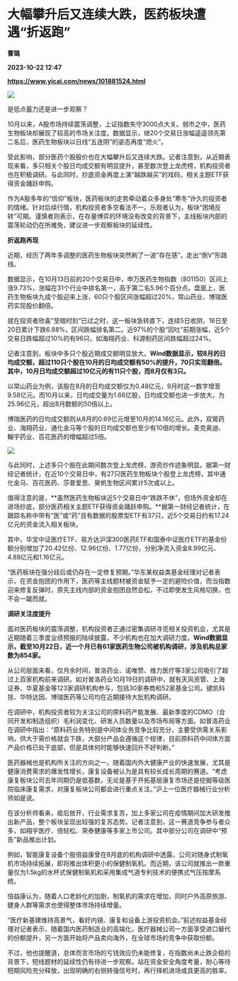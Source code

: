 # 大幅攀升后又连续大跌，医药板块遭遇“折返跑”
**曹璐**

**2023-10-22 12:47**

**https://www.yicai.com/news/101881524.html**

![](https://imgcdn.yicai.com/uppics/slides/2023/10/60853dc2ef410c08173e039b65795ba3.jpg)

是低点蓄力还是进一步观察？

10月以来，A股市场持续震荡调整，上证指数失守3000点大关。弱市之中，医药生物板块却展现了较高的市场关注度。数据显示，继20个交易日涨幅遥遥领先第二名后，医药生物板块以日线“五连阴”的姿态再度“熄火”。

受此影响，部分医药个股股价也在大幅攀升后又连续大跌。记者注意到，从近期表现来看，多只相关个股日均成交额有明显提升，甚至数次登上龙虎榜，机构投资者也在积极调研。与此同时，抄底资金再度上演“越跌越买”的戏码，相关主题ETF获得资金踊跃申购。

作为A股多年的“信仰”板块，医药板块的走势牵动着众多身处“寒冬”许久的投资者的情绪。针对后续行情，机构投资者多空看法不一。乐观者认为，板块“困境反转”可期。谨慎者则表示，在存量博弈的环境没有改变的背景下，主线板块内部的震荡轮动仍在所难免，建议进一步观察板块的延续性。

**折返跑再现**

近期，经历了两年多调整的医药生物板块突然刷了一波“存在感”，走出“倒V”形路线。

数据显示，在10月13日前的20个交易日中，申万医药生物指数（801150）区间上涨9.73%，涨幅在31个行业中排名第一，高于第二名5.96个百分点。盘面上，医药生物板块九成个股迎来上涨，60只个股区间涨幅超过20%，常山药业、博瑞医药实现股价翻倍。

就在投资者欣喜“至暗时刻”已过之时，这一板块急转直下，连续5日收阴，16日至20日累计下跌6.88%，区间跌幅排名第二。近97%的个股“回吐”前期涨幅，近5个交易日跌幅超过10%的有96只。如海翔药业、科源制药区间跌幅超过24%。

记者注意到，板块中多只个股近期成交额明显放大。**Wind数据显示，较8月的日均成交额，超过110只个股在10月的日均成交额有50%的提升，70只实现翻倍。其中，10月日均成交额超过10亿元的有11只个股，而8月仅有3只。**

以常山药业为例，该股在8月的日均成交额仅为0.48亿元，9月时这一数字增至9.58亿元。而10月以来，日均成交量为1.66亿股，日均成交额也进一步放大，为25.96亿元，超出8月数额的50倍以上。

博瑞医药的日均成交额则从8月的0.69亿元增至10月的14.16亿元。此外，双鹭药业、海翔药业、通化金马等个股的日均成交额也至少有10倍的增长。麦克奥迪、翰宇药业、百花医药的增幅超过5倍。

![](https://imgcdn.yicai.com/uppics/images/2023/10/5447c2d6365edd2ccfbe175b44ecec03.jpg)

与此同时，上述多只个股在此期间数次登上龙虎榜，游资炒作迹象明显。据第一财经记者统计，在近10个交易日中，有27只医药生物板块个股登上龙虎榜，其中通化金马、百花医药、莎普爱思、昊帆生物区间累计5次或以上。

值得注意的是，**虽然医药生物板块近5个交易日中“跌跌不休”，但场外资金却在进场抄底，部分医药相关主题ETF获得资金踊跃申购。**据第一财经记者统计，在跟踪名称中带有“医”或“药”且有数据的股票型ETF有37只，近5个交易日约有17.24亿元的资金流入相关板块。

其中，华宝中证医疗ETF、易方达沪深300医药ETF和国泰中证医疗ETF的基金份额分别增加了20.42亿份、12.96亿份、1.77亿份，分别净流入资金8.99亿元、4.88亿元和1.16亿元。

“医药板块在强分歧后或仍存在一定修复预期。”华东某权益类基金经理对记者表示，在资金抱团的作用下，医药等主线题材被资金赋予一定的避险价值，而当指数迎来修复反弹时，原先主线内部的资金抱团自然会松，不过即使发生风格切换，也不会一蹴而就。

**调研关注度提升**

面对医药板块的震荡调整，机构投资者正通过密集调研寻觅相关投资机会，尤其是近期随着三季度业绩预报的陆续披露，不少机构也在加大调研力度。**Wind数据显示，截至10月22日，近一个月已有61家医药生物公司被机构调研，涉及机构总家数为854家。**

从公司层面来看，仅月余时间，普洛药业、诺唯赞、维力医疗等3家公司吸引了超过上百家机构前来调研。如对普洛药业10月19日的调研中，就有天风资管、上海证券、华夏基金等123家调研机构参与，包括30家券商和52家基金公司。键凯科技、华特达因、博瑞医药等公司均在近期接待大批机构调研。

在调研中，机构投资者较为关注公司的原料药产能发展、最新季度的CDMO（合同开发和制造组织）毛利润变化、研发人员数量以及市场布局等方面。如普洛药业在调研中指出：“原料药业务特别是中间体业务竞争比较充分，主要受供需关系影响，供大于需价格就会下跌，大部分产品会遵循这个规律，目前原料药中间体方面产品价格已处于底部，但是具体何时能够快速回升不好判断。”

医药器械也是机构所关注的方向之一。随着国内外大健康产业的快速发展，尤其是健康消费需求的爆发性增长，康复设备被认为是具有较长成长周期的赛道。“考虑康复板块公司去年同期仍是低基数，无论是基于开拓基层康复市场还是挖掘等级医院临床康复需求，对康复板块公司都会进行重点关注。”沪上一位医疗器械行业分析师如是说。

在该分析师看来，疫后放开、行业需求复苏，加上多家公司在疫情期间加大研发推出新产品，整个板块呈现出较强的复苏态势。记者注意到，这一赛道竞争参与者众多，如翔宇医疗、倍轻松、荣泰健康等多家上市公司。其中部分公司在调研中“预告”新品推出计划。

例如，智能康复设备个股倍益康曾在8月底的机构调研中透露，公司对随身式制氧机市场持续拓展，即将推出体积更小的保健制氧机。而近期，该公司就推出一款重量仅为1.5kg的水杯式保健制氧机和采用集成气道专利技术的便携式气压按摩系统。

倍益康认为，随着人口老龄化的加剧，制氧机的需求在增加，同时户外高原旅游、健身人群等需求也使得整体市场持续增量。

“医疗新基建维持高景气，看好内镜、康复和设备上游投资机会。”前述权益基金经理对记者表示，随着国内医药制造业的高端化，医疗器械公司一方面享受进口替代的份额提升，另一方面开始将产品卖向海外，在全球市场的竞争中获取份额。

不过，他也提醒道，总体而言市场的亏钱效应仍未能修复，在指数尚未止跌企稳的背景下，短线题材的延续性仍有待进一步观察。站在资金安全角度考量，耐心等待短期风险充分释放，出现明确的右侧转强信号时，再行择机进场或具更高的胜率。
